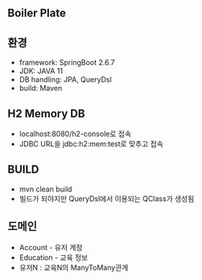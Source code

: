 Boiler Plate
---
## 환경

- framework: SpringBoot 2.6.7
- JDK: JAVA 11
- DB handling: JPA, QueryDsl
- build: Maven

## H2 Memory DB
- localhost:8080/h2-console로 접속
- JDBC URL을 jdbc:h2:mem:test로 맞추고 접속

## BUILD
- mvn clean build
- 빌드가 되야지만 QueryDsl에서 이용되는 QClass가 생성됨

## 도메인
- Account - 유저 계정
- Education - 교육 정보
- 유저N : 교육N의 ManyToMany관계